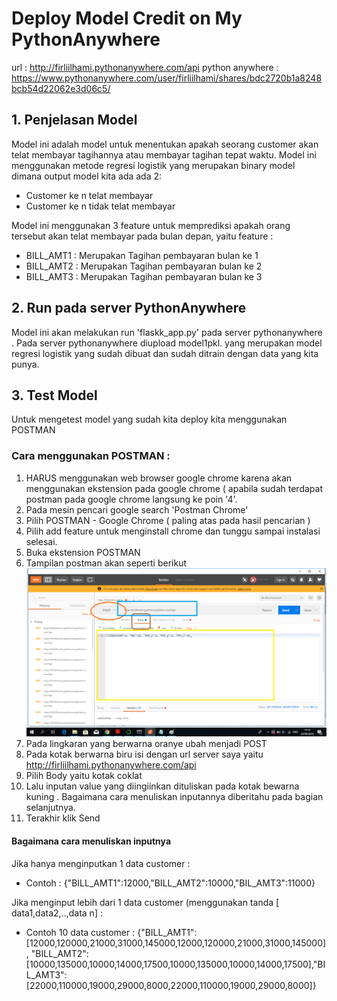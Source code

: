 # Deploy Model Credit on My PythonAnywhere
url : http://firliilhami.pythonanywhere.com/api
python anywhere : https://www.pythonanywhere.com/user/firliilhami/shares/bdc2720b1a8248bcb54d22062e3d06c5/
## 1. Penjelasan Model
Model ini adalah model untuk menentukan apakah seorang customer akan telat membayar tagihannya atau membayar tagihan tepat waktu. Model ini menggunakan metode regresi logistik yang merupakan binary model dimana output model kita ada ada 2:
* Customer ke n telat membayar
* Customer ke n tidak telat membayar

Model ini menggunakan 3 feature untuk memprediksi apakah orang tersebut akan telat membayar pada bulan depan, yaitu feature :
* BILL_AMT1 : Merupakan Tagihan pembayaran bulan ke 1
* BILL_AMT2 : Merupakan Tagihan pembayaran bulan ke 2
* BILL_AMT3 : Merupakan Tagihan pembayaran bulan ke 3

## 2. Run pada server PythonAnywhere
Model ini akan melakukan run 'flaskk_app.py' pada server pythonanywhere .
Pada server pythonanywhere diupload model1pkl. yang merupakan model regresi logistik yang sudah dibuat dan sudah ditrain dengan data yang kita punya.

## 3. Test Model
Untuk mengetest model yang sudah kita deploy kita menggunakan POSTMAN

### Cara menggunakan POSTMAN :
1. HARUS menggunakan web browser google chrome karena akan menggunakan ekstension pada google chrome ( apabila sudah terdapat postman pada google chrome langsung ke poin '4'.
2. Pada mesin pencari google search 'Postman Chrome'
3. Pilih POSTMAN - Google Chrome  ( paling atas pada hasil pencarian )
3. Pilih add feature untuk menginstall chrome dan tunggu sampai instalasi selesai.
4. Buka ekstension POSTMAN
5. Tampilan postman akan seperti berikut
 ![](https://raw.githubusercontent.com/firliilhami/API/master/gambar%20postman.png)
7. Pada lingkaran yang berwarna oranye ubah menjadi POST
8. Pada kotak berwarna biru isi dengan url server saya yaitu http://firliilhami.pythonanywhere.com/api
9. Pilih Body yaitu kotak coklat
10. Lalu inputan value yang diingiinkan dituliskan pada kotak bewarna kuning . Bagaimana cara menuliskan inputannya diberitahu pada bagian selanjutnya.
11. Terakhir klik Send

#### Bagaimana cara menuliskan inputnya
Jika hanya menginputkan 1 data customer :
* Contoh : {"BILL_AMT1":12000,"BILL_AMT2":10000,"BIL_AMT3":11000}

Jika menginput lebih dari 1 data customer (menggunakan tanda [ data1,data2,..,data n] :
 * Contoh 10 data customer : {"BILL_AMT1":[12000,120000,21000,31000,145000,12000,120000,21000,31000,145000],
 "BILL_AMT2":[10000,135000,10000,14000,17500,10000,135000,10000,14000,17500],"BIL_AMT3":[22000,110000,19000,29000,8000,22000,110000,19000,29000,8000]}



